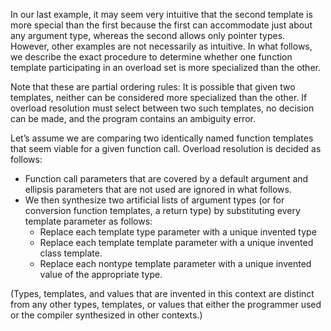 In our last example, it may seem very intuitive that the second template is more special than the first because the first can accommodate just about any argument
type, whereas the second allows only pointer types. However, other examples are not necessarily as intuitive. In what follows, we describe the exact procedure to determine whether one function template participating in an overload set is more specialized than the other. 

Note that these are partial ordering rules: 
It is possible that given two templates, neither can be considered more specialized than the other. If overload resolution must select between two such templates, no decision can be made, and the program contains an ambiguity error.

Let’s assume we are comparing two identically named function templates that seem viable for a given function call. 
Overload resolution is decided as follows:

+ Function call parameters that are covered by a default argument and ellipsis parameters that are not used are ignored in what follows.
+ We then synthesize two artificial lists of argument types (or for conversion function templates, a return type) by substituting every template parameter as follows:
    + Replace each template type parameter with a unique invented type
    + Replace each template template parameter with a unique invented class template.
    + Replace each nontype template parameter with a unique invented value of the appropriate type.
    
(Types, templates, and values that are invented in this context are distinct from any other types, templates, or values that either the programmer used or the compiler synthesized in other contexts.)

